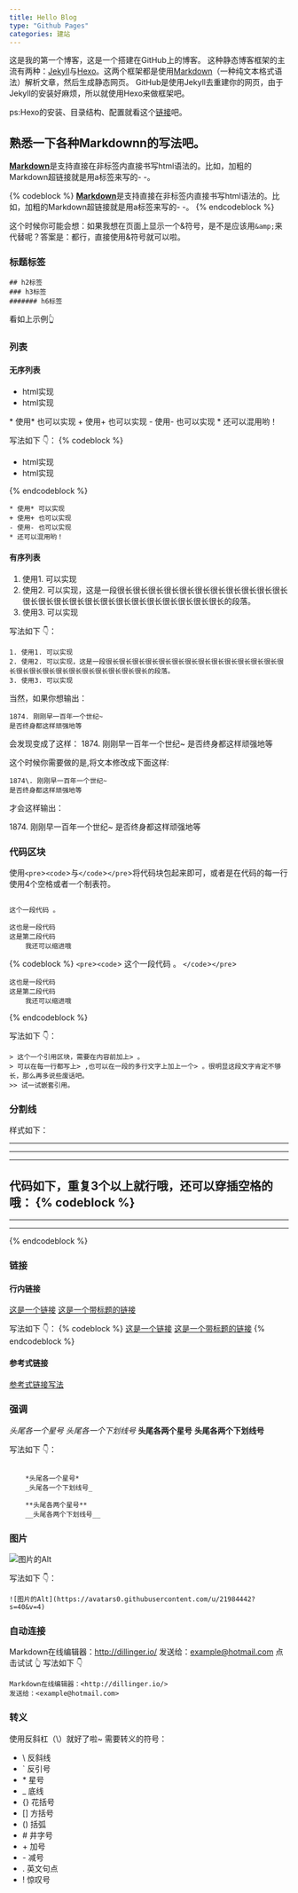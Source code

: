 ```yaml
---
title: Hello Blog
type: "Github Pages"
categories: 建站
---
```

这是我的第一个博客，这是一个搭建在GitHub上的博客。
这种静态博客框架的主流有两种：[Jekyll][1]与[Hexo][2]。这两个框架都是使用[Markdown](https://daringfireball.net/projects/markdown/)（一种纯文本格式语法）解析文章，然后生成静态网页。
GitHub是使用Jekyll去重建你的网页，由于Jekyll的安装好麻烦，所以就使用Hexo来做框架吧。

ps:Hexo的安装、目录结构、配置就看这个[链接][2]吧。

## 熟悉一下各种Markdownn的写法吧。
<a href="https://daringfireball.net/projects/markdown/" style="font-weight: bold">Markdown</a>是支持直接在非标签内直接书写html语法的。比如，加粗的Markdown超链接就是用a标签来写的- -。

{% codeblock %}
<a href="https://daringfireball.net/projects/markdown/" style="font-weight: bold">Markdown</a>是支持直接在非标签内直接书写html语法的。比如，加粗的Markdown超链接就是用a标签来写的- -。
{% endcodeblock %}

这个时候你可能会想：如果我想在页面上显示一个&符号，是不是应该用`&amp;`来代替呢？答案是：都行，直接使用&符号就可以啦。

### 标题标签

    ## h2标签
    ### h3标签
    ####### h6标签


看如上示例👆

### 列表
#### 无序列表
<ul>
    <li>html实现</li> 
    <li>html实现</li>
</ul>
* 使用* 也可以实现
+ 使用+ 也可以实现
- 使用- 也可以实现
* 还可以混用哟！

写法如下  👇：
{% codeblock %}
<ul>
    <li>html实现</li> 
    <li>html实现</li>
</ul>
{% endcodeblock %}

    * 使用* 可以实现
    + 使用+ 也可以实现
    - 使用- 也可以实现
    * 还可以混用哟！

####  有序列表

1. 使用1. 可以实现
2. 使用2. 可以实现，这是一段很长很长很长很长很长很长很长很长很长很长很长很长很长很长很长很长很长很长很长很长很长很长很长很长的段落。
3. 使用3. 可以实现

写法如下  👇：

    1. 使用1. 可以实现
    2. 使用2. 可以实现，这是一段很长很长很长很长很长很长很长很长很长很长很长很长很长很长很长很长很长很长很长很长很长很长很长很长的段落。
    3. 使用3. 可以实现

当然，如果你想输出：

    1874. 刚刚早一百年一个世纪~
    是否终身都这样顽强地等


会发现变成了这样：
1874. 刚刚早一百年一个世纪~
是否终身都这样顽强地等

这个时候你需要做的是,将文本修改成下面这样:

    1874\. 刚刚早一百年一个世纪~
    是否终身都这样顽强地等

才会这样输出：

1874\. 刚刚早一百年一个世纪~
是否终身都这样顽强地等

### 代码区块
使用`<pre`>`<code`>与`</code`>`</pre`>将代码块包起来即可，或者是在代码的每一行使用4个空格或者一个制表符。
<pre><code>
这个一段代码 。
</code></pre>

    这也是一段代码
    这是第二段代码
        我还可以缩进哦

{% codeblock %}
`<pre`>`<code`>
这个一段代码 。
`</code`>`</pre`>

    这也是一段代码
    这是第二段代码
        我还可以缩进哦
{% endcodeblock %}

写法如下  👇：

    > 这个一个引用区块，需要在内容前加上> 。
    > 可以在每一行都写上> ,也可以在一段的多行文字上加上一个> 。很明显这段文字肯定不够长，那么再多说些废话吧。
    >> 试一试嵌套引用。


### 分割线
样式如下：

---
***
_ __
代码如下，重复3个以上就行哦，还可以穿插空格的哦：
{% codeblock %}
---
***
_ __
{% endcodeblock %}

### 链接
#### 行内链接
[这是一个链接](https://tenderlies.github.io/)
[这是一个带标题的链接](https://tenderlies.github.io/ "我是标题")

写法如下  👇：
{% codeblock %}
[这是一个链接](https://tenderlies.github.io/)
[这是一个带标题的链接](https://tenderlies.github.io/ "我是标题")
{% endcodeblock %}

#### 参考式链接
[参考式链接写法](https://daringfireball.net/projects/markdown/syntax#link)

### 强调
*头尾各一个星号*
_头尾各一个下划线号_
**头尾各两个星号**
__头尾各两个下划线号__

写法如下  👇：
<pre><code>
    *头尾各一个星号*
    _头尾各一个下划线号_

    **头尾各两个星号**
    __头尾各两个下划线号__
</code></pre>

### 图片
![图片的Alt](https://avatars0.githubusercontent.com/u/21984442?s=40&v=4)

写法如下  👇：

    ![图片的Alt](https://avatars0.githubusercontent.com/u/21984442?s=40&v=4)

### 自动连接

Markdown在线编辑器：<http://dillinger.io/>
发送给：<example@hotmail.com>
点击试试  👆
写法如下  👇

    Markdown在线编辑器：<http://dillinger.io/>
    发送给：<example@hotmail.com>

### 转义
使用反斜杠（\）就好了啦~
需要转义的符号：
* \\        反斜线
* \`        反引号
* \*        星号
* \_        底线
* \{\}      花括号
* \[\]      方括号
* \(\)      括弧
* \#        井字号
* \+        加号
* \-        减号
* \.        英文句点
* \!        惊叹号

[1]:http://jekyllcn.com/docs/home/
[2]:https://hexo.io/zh-cn/docs/index.html